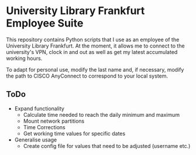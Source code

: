 # University Library Frankfurt Employee Suite

This repository contains Python scripts that I use as an employee of the University Library Frankfurt. At the moment, it allows me to connect to the university's VPN, clock in and out as well as get my latest accumulated working hours.

To adapt for personal use, modify the last name and, if necessary, modify the path to CISCO AnyConnect to correspond to your local system.

## ToDo

- Expand functionality
    - Calculate time needed to reach the daily minimum and maximum
    - Mount network partitions
    - Time Corrections
    - Get working time values for specific dates
- Generalise usage
    - Create config file for values that need to be adjusted (username etc.)
